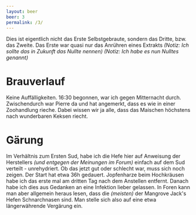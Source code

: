 ```yaml
---
layout: beer
beer: 3
permalink: /3/
---
```


Dies ist eigentlich nicht das Erste Selbstgebraute, sondern das Dritte, bzw. das Zweite. Das Erste war quasi nur das Anrühren eines Extrakts *(Notiz: Ich sollte das in Zukunft das Nullte nennen) (Notiz: Ich habe es nun Nulltes genannt)*

# Brauverlauf

Keine Auffälligkeiten. 16:30 begonnen, war ich gegen Mitternacht durch. Zwischendurch war Pierre da und hat angemerkt, dass es wie in einer Zoohandlung rieche. Dabei wissen wir ja alle, dass das Maischen höchstens nach wunderbaren Keksen riecht.

# Gärung

Im Verhältnis zum Ersten Sud, habe ich die Hefe hier auf Anweisung der Herstellers *(und entgegen der Meinungen im Forum)* einfach auf dem Sud verteilt - unrehydriert. Ob das jetzt gut oder schlecht war, muss sich noch zeigen. Der Start hat etwa 36h gedauert. Jopfenharze beim Hochkräusen habe ich das erste mal am dritten Tag nach dem Anstellen entfernt. Danach habe ich dies aus Gedanken an eine Infektion lieber gelassen. In Foren kann man aber allgemein heraus lesen, dass die *(meisten)* der Mangrove Jack's Hefen Schnarchnasen sind. Man stelle sich also auf eine etwa längerwährende Vergärung ein.
